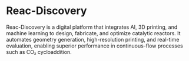 # Reac-Discovery
Reac-Discovery is a digital platform that integrates AI, 3D printing, and machine learning to design, fabricate, and optimize catalytic reactors. It automates geometry generation, high-resolution printing, and real-time evaluation, enabling superior performance in continuous-flow processes such as CO₂ cycloaddition.
